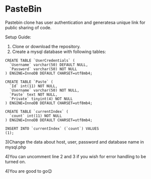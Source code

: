 # PasteBin


Pastebin clone has  user authentication and generatesa unique link for public sharing of code.

Setup Guide:
1) Clone or download the repository.
2) Create a mysql database with following tables:
```
CREATE TABLE `UserCredentials` (
  `Username` varchar(50) DEFAULT NULL,
  `Password` varchar(50) NOT NULL
) ENGINE=InnoDB DEFAULT CHARSET=utf8mb4;

CREATE TABLE `Paste` (
  `Id` int(11) NOT NULL,
  `Username` varchar(50) NOT NULL,
  `Paste` text NOT NULL,
  `Private` tinyint(4) NOT NULL
) ENGINE=InnoDB DEFAULT CHARSET=utf8mb4;

CREATE TABLE `currentIndex` (
  `count` int(11) NOT NULL
) ENGINE=InnoDB DEFAULT CHARSET=utf8mb4;

INSERT INTO `currentIndex` (`count`) VALUES
(1);
```
3)Change the data about host, user, password and database name in mysql.php

4)You can uncomment line 2 and 3 if you wish for error handling to be turned on.

4)You are good to go:wink:
